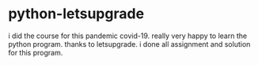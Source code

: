 # python-letsupgrade
 
i did the course for this pandemic covid-19. really very happy to learn the python program.
thanks to letsupgrade. i done all assignment and solution for this program. 

